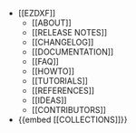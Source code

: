 - [[EZDXF]]
	- [[ABOUT]]
	- [[RELEASE NOTES]]
	- [[CHANGELOG]]
	- [[DOCUMENTATION]]
	- [[FAQ]]
	- [[HOWTO]]
	- [[TUTORIALS]]
	- [[REFERENCES]]
	- [[IDEAS]]
	- [[CONTRIBUTORS]]
- {{embed [[COLLECTIONS]]}}